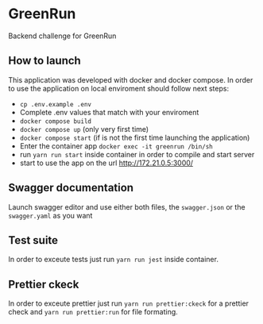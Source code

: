# GreenRun
Backend challenge for GreenRun

## How to launch
This application was developed with docker and docker compose. In order to use the application on local enviroment should follow next steps:
- ```cp .env.example .env```
- Complete .env values that match with your enviroment
- ```docker compose build```
- ```docker compose up``` (only very first time)
- ```docker compose start``` (if is not the first time launching the application)
- Enter the container app ```docker exec -it greenrun /bin/sh```
- run ```yarn run start``` inside container in order to compile and start server
- start to use the app on the url http://172.21.0.5:3000/

## Swagger documentation
Launch swagger editor and use either both files, the ```swagger.json``` or the ```swagger.yaml``` as you want

## Test suite
In order to exceute tests just run ```yarn run jest``` inside container.

## Prettier ckeck
In order to exceute prettier just run ```yarn run prettier:ckeck``` for a prettier check and ```yarn run prettier:run``` for file formating.